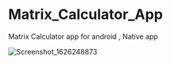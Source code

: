 # Matrix_Calculator_App
Matrix Calculator app for android , Native app

![Screenshot_1626248873](https://user-images.githubusercontent.com/87250282/125584676-ed683ca6-f351-4023-a380-bad3ad724f0c.png)

